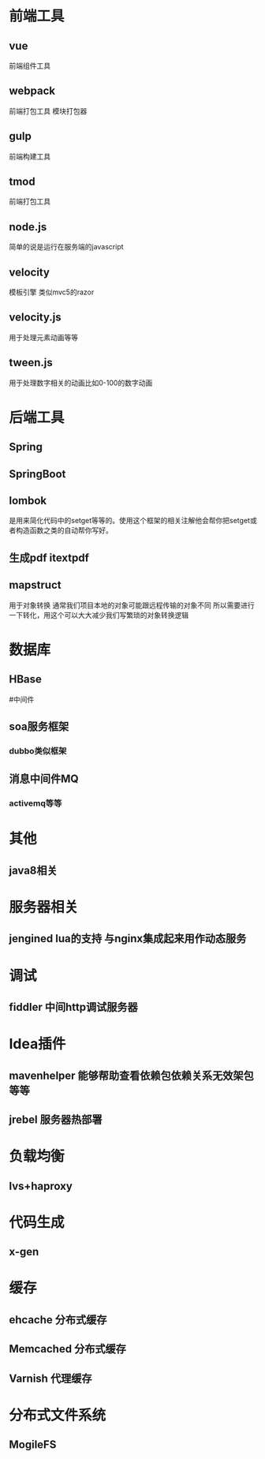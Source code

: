 # 前端工具
## vue 
  前端组件工具
## webpack
  前端打包工具 模块打包器
## gulp
  前端构建工具
## tmod
  前端打包工具
## node.js
  简单的说是运行在服务端的javascript
## velocity
  模板引擎 类似mvc5的razor
## velocity.js
  用于处理元素动画等等
## tween.js
  用于处理数字相关的动画比如0-100的数字动画
  
# 后端工具
## Spring
## SpringBoot
## lombok
  是用来简化代码中的setget等等的。使用这个框架的相关注解他会帮你把setget或者构造函数之类的自动帮你写好。
## 生成pdf itextpdf
## mapstruct
  用于对象转换 通常我们项目本地的对象可能跟远程传输的对象不同 所以需要进行一下转化，用这个可以大大减少我们写繁琐的对象转换逻辑

# 数据库
## HBase

#中间件
## soa服务框架
### dubbo类似框架
## 消息中间件MQ
### activemq等等

# 其他
## java8相关

# 服务器相关
## jengined lua的支持 与nginx集成起来用作动态服务

# 调试
## fiddler 中间http调试服务器

# Idea插件
## mavenhelper 能够帮助查看依赖包依赖关系无效架包等等
## jrebel 服务器热部署

# 负载均衡
## lvs+haproxy

# 代码生成
## x-gen

# 缓存
## ehcache 分布式缓存
## Memcached 分布式缓存
## Varnish 代理缓存

# 分布式文件系统
## MogileFS